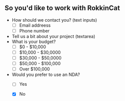 ## So you'd like to work with RokkinCat

* How should we contact you? (text inputs)
  - [ ] Email addreess
  - [ ] Phone number
* Tell us a bit about your project (textarea)
* What is your budget?
  - [ ] $0 - $10,000
  - [ ] $10,000 - $30,0000
  - [ ] $30,000 - $50,0000
  - [ ] $50,000 - $100,000
  - [ ] Over $100,000
* Would you prefer to use an NDA?
  - [ ] Yes
  - [X] No

